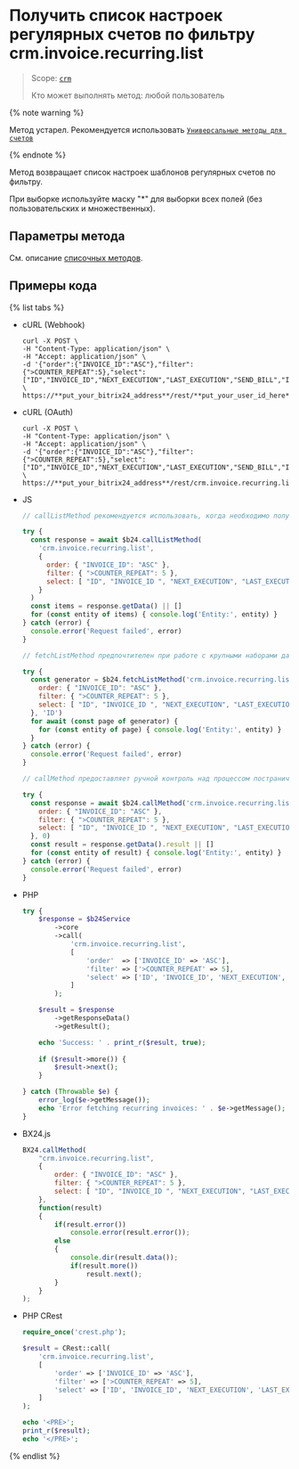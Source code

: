 # Получить список настроек регулярных счетов по фильтру crm.invoice.recurring.list

> Scope: [`crm`](../../../scopes/permissions.md)
>
> Кто может выполнять метод: любой пользователь

{% note warning %}

Метод устарел. Рекомендуется использовать  [`Универсальные методы для счетов`](../../universal/invoice.md)

{% endnote %}

Метод возвращает список настроек шаблонов регулярных счетов по фильтру.

При выборке используйте маску "*" для выборки всех полей (без пользовательских и множественных).

## Параметры метода

См. описание [списочных методов](../../../../settings/how-to-call-rest-api/list-methods-pecularities.md).

## Примеры кода

{% list tabs %}

- cURL (Webhook)

    ```http
    curl -X POST \
    -H "Content-Type: application/json" \
    -H "Accept: application/json" \
    -d '{"order":{"INVOICE_ID":"ASC"},"filter":{">COUNTER_REPEAT":5},"select":["ID","INVOICE_ID","NEXT_EXECUTION","LAST_EXECUTION","SEND_BILL","IS_LIMIT"]}' \
    https://**put_your_bitrix24_address**/rest/**put_your_user_id_here**/**put_your_webbhook_here**/crm.invoice.recurring.list
    ```

- cURL (OAuth)

    ```http
    curl -X POST \
    -H "Content-Type: application/json" \
    -H "Accept: application/json" \
    -d '{"order":{"INVOICE_ID":"ASC"},"filter":{">COUNTER_REPEAT":5},"select":["ID","INVOICE_ID","NEXT_EXECUTION","LAST_EXECUTION","SEND_BILL","IS_LIMIT"],"auth":"**put_access_token_here**"}' \
    https://**put_your_bitrix24_address**/rest/crm.invoice.recurring.list
    ```

- JS


    ```js
    // callListMethod рекомендуется использовать, когда необходимо получить весь набор списочных данных и объём записей относительно невелик (до примерно 1000 элементов). Метод загружает все данные сразу, что может привести к высокой нагрузке на память при работе с большими объемами.
    
    try {
      const response = await $b24.callListMethod(
        'crm.invoice.recurring.list',
        {
          order: { "INVOICE_ID": "ASC" },
          filter: { ">COUNTER_REPEAT": 5 },
          select: [ "ID", "INVOICE_ID ", "NEXT_EXECUTION", "LAST_EXECUTION", "SEND_BILL", "IS_LIMIT" ]
        }
      )
      const items = response.getData() || []
      for (const entity of items) { console.log('Entity:', entity) }
    } catch (error) {
      console.error('Request failed', error)
    }
    
    // fetchListMethod предпочтителен при работе с крупными наборами данных. Метод реализует итеративную выборку с использованием генератора, что позволяет обрабатывать данные по частям и эффективно использовать память.
    
    try {
      const generator = $b24.fetchListMethod('crm.invoice.recurring.list', {
        order: { "INVOICE_ID": "ASC" },
        filter: { ">COUNTER_REPEAT": 5 },
        select: [ "ID", "INVOICE_ID ", "NEXT_EXECUTION", "LAST_EXECUTION", "SEND_BILL", "IS_LIMIT" ]
      }, 'ID')
      for await (const page of generator) {
        for (const entity of page) { console.log('Entity:', entity) }
      }
    } catch (error) {
      console.error('Request failed', error)
    }
    
    // callMethod предоставляет ручной контроль над процессом постраничного получения данных через параметр start. Подходит для сценариев, где требуется точное управление пакетами запросов. Однако при больших объемах данных может быть менее эффективным по сравнению с fetchListMethod.
    
    try {
      const response = await $b24.callMethod('crm.invoice.recurring.list', {
        order: { "INVOICE_ID": "ASC" },
        filter: { ">COUNTER_REPEAT": 5 },
        select: [ "ID", "INVOICE_ID ", "NEXT_EXECUTION", "LAST_EXECUTION", "SEND_BILL", "IS_LIMIT" ]
      }, 0)
      const result = response.getData().result || []
      for (const entity of result) { console.log('Entity:', entity) }
    } catch (error) {
      console.error('Request failed', error)
    }
    ```

- PHP


    ```php
    try {
        $response = $b24Service
            ->core
            ->call(
                'crm.invoice.recurring.list',
                [
                    'order'  => ['INVOICE_ID' => 'ASC'],
                    'filter' => ['>COUNTER_REPEAT' => 5],
                    'select' => ['ID', 'INVOICE_ID', 'NEXT_EXECUTION', 'LAST_EXECUTION', 'SEND_BILL', 'IS_LIMIT'],
                ]
            );
    
        $result = $response
            ->getResponseData()
            ->getResult();
    
        echo 'Success: ' . print_r($result, true);
        
        if ($result->more()) {
            $result->next();
        }
    
    } catch (Throwable $e) {
        error_log($e->getMessage());
        echo 'Error fetching recurring invoices: ' . $e->getMessage();
    }
    ```

- BX24.js

    ```js
    BX24.callMethod(
        "crm.invoice.recurring.list",
        {
            order: { "INVOICE_ID": "ASC" },
            filter: { ">COUNTER_REPEAT": 5 },
            select: [ "ID", "INVOICE_ID ", "NEXT_EXECUTION", "LAST_EXECUTION", "SEND_BILL", "IS_LIMIT" ]
        },
        function(result)
        {
            if(result.error())
                console.error(result.error());
            else
            {
                console.dir(result.data());
                if(result.more())
                    result.next();
            }
        }
    );
    ```

- PHP CRest

    ```php
    require_once('crest.php');

    $result = CRest::call(
        'crm.invoice.recurring.list',
        [
            'order' => ['INVOICE_ID' => 'ASC'],
            'filter' => ['>COUNTER_REPEAT' => 5],
            'select' => ['ID', 'INVOICE_ID', 'NEXT_EXECUTION', 'LAST_EXECUTION', 'SEND_BILL', 'IS_LIMIT']
        ]
    );

    echo '<PRE>';
    print_r($result);
    echo '</PRE>';
    ```

{% endlist %}

